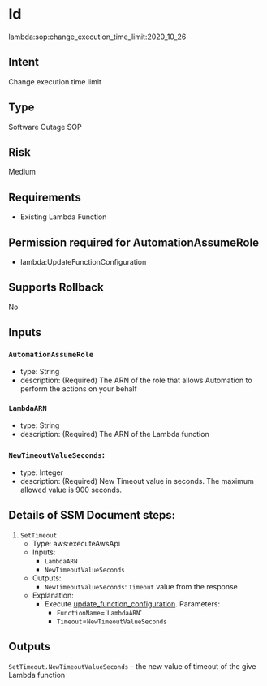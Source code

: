 # Id
lambda:sop:change_execution_time_limit:2020_10_26

## Intent
Change execution time limit

## Type
Software Outage SOP

## Risk
Medium

## Requirements
* Existing Lambda Function

## Permission required for AutomationAssumeRole
* lambda:UpdateFunctionConfiguration

## Supports Rollback
No

## Inputs

### `AutomationAssumeRole`
* type: String
* description: (Required) The ARN of the role that allows Automation to perform the actions on your behalf
### `LambdaARN`
* type: String
* description: (Required) The ARN of the Lambda function
### `NewTimeoutValueSeconds`:
* type: Integer
* description: (Required) New Timeout value in seconds. The maximum allowed value is 900 seconds.

## Details of SSM Document steps:
1. `SetTimeout`
    * Type: aws:executeAwsApi
    * Inputs:
        * `LambdaARN`
        * `NewTimeoutValueSeconds`
    * Outputs:
        * `NewTimeoutValueSeconds`: `Timeout` value from the response
    * Explanation:
        * Execute [update_function_configuration](https://boto3.amazonaws.com/v1/documentation/api/latest/reference/services/lambda.html#Lambda.Client.update_function_configuration). Parameters:
            * `FunctionName`='`LambdaARN`'
            * `Timeout`=`NewTimeoutValueSeconds`


## Outputs
`SetTimeout.NewTimeoutValueSeconds` - the new value of timeout of the give Lambda function